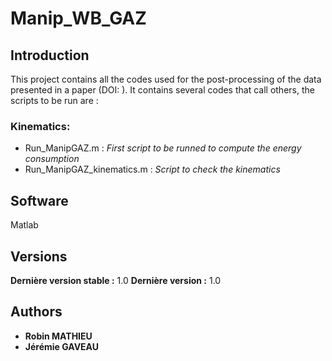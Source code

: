 # Manip_WB_GAZ

## Introduction

This project contains all the codes used for the post-processing of the data presented in a paper (DOI: ).
It contains several codes that call others, the scripts to be run are :
### Kinematics:
- Run_ManipGAZ.m : *First script to be runned to compute the energy consumption*
- Run_ManipGAZ_kinematics.m : *Script to check the kinematics*  

## Software
Matlab

## Versions
**Dernière version stable :** 1.0
**Dernière version :** 1.0

## Authors
* **Robin MATHIEU**
* **Jérémie GAVEAU**
